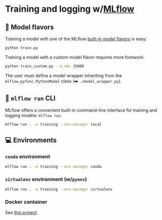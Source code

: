 # Training and logging w/[MLflow](https://mlflow.org/)

## :candy: Model flavors

Training a model with one of the MLflow [built-in model flavors](https://mlflow.org/docs/latest/models.html#built-in-model-flavors) is easy:

```bash
python train.py
```
Training a model with a custom model flavor requires more footwork:

```bash
python train_custom.py --n_obs 15000
```

The user must define a model wrapper inheriting from the `mlflow.pyfunc.PythonModel` class (:arrow_right: ``./model_wrapper.py``).

## :shell: `mlflow run` CLI

MLflow offers a convenient built-in command-line interface for training and logging models: `mlflow run`. 

```bash
mlflow run . -e training --env-manager local
```

## :computer: Environments

### `conda` environment

```bash
mlflow run . -e training --env-manager conda
```

### `virtualenv` environment (w/`pyenv`)

```bash
mlflow run . -e training --env-manager virtualenv
```

### Docker container

See [this project](https://github.com/smaakage85/mlflowdocker).










